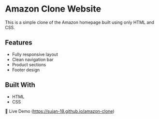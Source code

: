 
# Amazon Clone Website

This is a simple clone of the Amazon homepage built using only HTML and CSS.

## Features
- Fully responsive layout
- Clean navigation bar
- Product sections
- Footer design

## Built With
- HTML
- CSS

🔗 Live Demo (https://sujan-18.github.io/amazon-clone)


